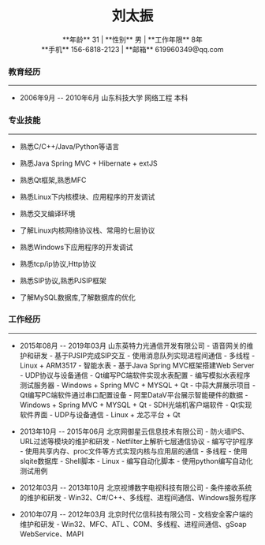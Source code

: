 # <center>  刘太振  </center> #
<center> **年龄** 31 | **性别** 男 | **工作年限** 8年 </center>
<center> **手机** 156-6818-2123 | **邮箱** 619960349@qq.com </center> </center>

### 教育经历 ###

---
* 2006年9月 -- 2010年6月 山东科技大学 网络工程 本科

### 专业技能 ###

---
  * 熟悉C/C++/Java/Python等语言
  * 熟悉Java Spring MVC + Hibernate + extJS
  * 熟悉Qt框架,熟悉MFC
  * 熟悉Linux下内核模块、应用程序的开发调试

  * 熟悉交叉编译环境
  * 了解Linux内核网络协议栈、常用的七层协议
  * 熟悉Windows下应用程序的开发调试
  * 熟悉tcp/ip协议,Http协议
  * 熟悉SIP协议,熟悉PJSIP框架
  * 了解MySQL数据库,了解数据库的优化



### 工作经历 ###

---
* 2015年08月 -- 2019年03月 山东英特力光通信开发有限公司
        - 语音网关的维护和研发
            - 基于PJSIP完成SIP交互
            - 使用消息队列实现进程间通信
            - 多线程
            - Linux + ARM3517
        - 智能水表
            - 基于Java Spring MVC框架搭建Web Server
            - UDP协议与设备通信
            - Qt编写PC端软件实现水表配置
            - 编写模拟水表程序测试服务器
            - Windows + Spring MVC + MYSQL + Qt
        - 中蒜大屏展示项目
            - Qt编写PC端软件通过串口配置设备
            - 阿里DataV平台展示智能硬件的数据
            - Windows + Spring MVC + MYSQL + Qt
        - SDH光端机客户端软件
            - Qt实现软件界面
            - UDP与设备通信
            - Linux + 龙芯平台 + Qt

* 2013年10月 -- 2015年06月 北京网御星云信息技术有限公司
        - 防火墙IPS、URL过滤等模块的维护和研发
            - Netfilter上解析七层通信协议
            - 编写守护程序
            - 使用共享内存、proc文件等方式实现内核与应用层的通信
            - 多线程
            - 使用slqite数据库
            - Shell脚本
            - Linux
        - 编写自动化脚本
            - 使用python编写自动化测试用例

* 2012年03月 -- 2013年10月 北京视博数字电视科技有限公司
        - 条件接收系统的维护和研发
        	- Win32、C#/C++、多线程、进程间通信、Windows服务程序

* 2010年07月 -- 2012年03月 北京时代亿信科技有限公司
        - 文档安全客户端的维护和研发
        	- Win32、MFC、ATL 、COM、多线程、进程间通信、gSoap WebService、MAPI

